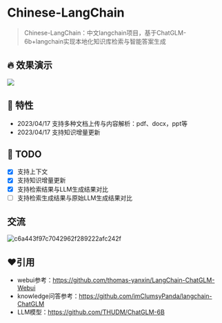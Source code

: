 # Chinese-LangChain

> Chinese-LangChain：中文langchain项目，基于ChatGLM-6b+langchain实现本地化知识库检索与智能答案生成

## 🔥 效果演示
![](https://github.com/yanqiangmiffy/Chinese-LangChain/blob/master/images/result.png)

## 🚀 特性

- 2023/04/17 支持多种文档上传与内容解析：pdf、docx，ppt等
- 2023/04/17 支持知识增量更新

[//]: # (- 支持检索结果与LLM生成结果对比)

## 🔨 TODO
* [x] 支持上下文
* [x] 支持知识增量更新
* [x] 支持检索结果与LLM生成结果对比
* [ ] 支持检索生成结果与原始LLM生成结果对比

## 交流

![c6a443f97c7042962f289222afc242f](https://user-images.githubusercontent.com/15925090/232448694-f98c8538-4a62-4777-9dbb-d5742443feea.jpg)

## ❤️引用

- webui参考：https://github.com/thomas-yanxin/LangChain-ChatGLM-Webui
- knowledge问答参考：https://github.com/imClumsyPanda/langchain-ChatGLM
- LLM模型：https://github.com/THUDM/ChatGLM-6B
